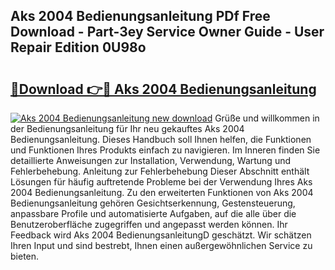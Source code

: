 ## Aks 2004 Bedienungsanleitung PDf Free Download - Part-3ey Service Owner Guide - User Repair Edition 0U98o

# <h2><a href="http://df1oo3.blite.top/?on=Aks+2004+Bedienungsanleitung">🔗Download 👉🔴 Aks 2004 Bedienungsanleitung</a></h2>

[![Aks 2004 Bedienungsanleitung new download](https://i.imgur.com/lujVjoI.png)](http://df1oo3.blite.top/?on=Aks+2004+Bedienungsanleitung)
Grüße und willkommen in der Bedienungsanleitung für Ihr neu gekauftes Aks 2004 Bedienungsanleitung. Dieses Handbuch soll Ihnen helfen, die Funktionen und Funktionen Ihres Produkts einfach zu navigieren. Im Inneren finden Sie detaillierte Anweisungen zur Installation, Verwendung, Wartung und Fehlerbehebung. Anleitung zur Fehlerbehebung Dieser Abschnitt enthält Lösungen für häufig auftretende Probleme bei der Verwendung Ihres Aks 2004 Bedienungsanleitung. Zu den erweiterten Funktionen von Aks 2004 Bedienungsanleitung gehören Gesichtserkennung, Gestensteuerung, anpassbare Profile und automatisierte Aufgaben, auf die alle über die Benutzeroberfläche zugegriffen und angepasst werden können. Ihr Feedback wird Aks 2004 BedienungsanleitungD geschätzt. Wir schätzen Ihren Input und sind bestrebt, Ihnen einen außergewöhnlichen Service zu bieten.
